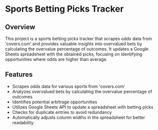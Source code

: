# Sports Betting Picks Tracker

## Overview

This project is a sports betting picks tracker that scrapes odds data from 'covers.com' and provides valuable insights into overvalued bets by calculating the overvalue percentage of outcomes. It updates a Google Sheets spreadsheet with the obtained picks, focusing on identifying opportunities where odds are higher than average.

## Features

- Scrapes odds data for various sports from 'covers.com'
- Analyzes overvalued bets by calculating the overvalue percentage of outcomes
- Identifies potential arbitrage opportunities
- Utilizes Google Sheets API to update a spreadsheet with betting picks
- Checks for duplicate entries to avoid redundancy
- Automatically adjusts column widths in the spreadsheet for better readability
